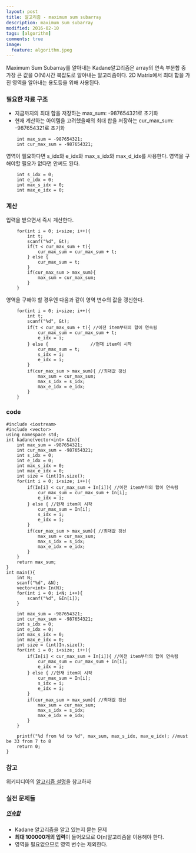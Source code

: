 ```yaml
---
layout: post
title: 알고리즘 - maximum sum subarray
description: maximum sum subarray
modified: 2016-02-10
tags: [algorithm]
comments: true
image:
  feature: algorithm.jpeg
---
```

Maximum Sum Subarray를 알아내는 Kadane알고리즘은 array의 연속 부분합 중 가장 큰 값을 O(N)시간 복잡도로 알아내는 알고리즘이다. 2D Matrix에서 최대 합을 가진 영역을 알아내는 용도등을 위해 사용된다. 

### 필요한 자료 구조

- 지금까지의 최대 합을 저장하는 max_sum: -987654321로 초기화 
- 현재 계산하는 아이템을 고려했을때의 최대 합을 저장하는 cur_max_sum: -987654321로 초기화

```
    int max_sum = -987654321;
    int cur_max_sum = -987654321;
```

영역이 필요하다면 s_idx와 e_idx와 max_s_idx와 max_d_idx를 사용한다. 영역을 구해야할 필요가 없다면 안써도 된다. 

```
    int s_idx = 0;
    int e_idx = 0;
    int max_s_idx = 0;
    int max_e_idx = 0;
```

### 계산 

입력을 받으면서 즉시 계산한다. 

```
    for(int i = 0; i<size; i++){
        int t;
        scanf("%d", &t);
        if(t < cur_max_sum + t){ 
            cur_max_sum = cur_max_sum + t;
        } else {                
            cur_max_sum = t;
        }
        if(cur_max_sum > max_sum){ 
            max_sum = cur_max_sum;
        }
    }
```

영역을 구해야 할 경우엔 다음과 같이 영역 변수의 값을 갱신한다.  

```
    for(int i = 0; i<size; i++){
        int t;
        scanf("%d", &t);
        if(t < cur_max_sum + t){ //이전 item부터의 합이 연속됨
            cur_max_sum = cur_max_sum + t;
            e_idx = i;
        } else {                //현재 item이 시작
            cur_max_sum = t;
            s_idx = i;
            e_idx = i;
        }
        if(cur_max_sum > max_sum){ //최대값 갱신
            max_sum = cur_max_sum;
            max_s_idx = s_idx;
            max_e_idx = e_idx;
        }
    }
```

### code

```
#include <iostream>
#include <vector>
using namespace std;
int kadane(vector<int> &In){
    int max_sum = -987654321;
    int cur_max_sum = -987654321;
    int s_idx = 0;
    int e_idx = 0;
    int max_s_idx = 0;
    int max_e_idx = 0;
    int size = (int)In.size();
    for(int i = 0; i<size; i++){
        if(In[i] < cur_max_sum + In[i]){ //이전 item부터의 합이 연속됨
            cur_max_sum = cur_max_sum + In[i];
            e_idx = i;
        } else { //현재 item이 시작
            cur_max_sum = In[i];
            s_idx = i;
            e_idx = i;
        }
        if(cur_max_sum > max_sum){ //최대값 갱신
            max_sum = cur_max_sum;
            max_s_idx = s_idx;
            max_e_idx = e_idx;
        }
    }
    return max_sum;
}
int main(){
    int N;
    scanf("%d", &N);
    vector<int> In(N);
    for(int i = 0; i<N; i++){
        scanf("%d", &In[i]);
    }
    
    int max_sum = -987654321;
    int cur_max_sum = -987654321;
    int s_idx = 0;
    int e_idx = 0;
    int max_s_idx = 0;
    int max_e_idx = 0;
    int size = (int)In.size();
    for(int i = 0; i<size; i++){
        if(In[i] < cur_max_sum + In[i]){ //이전 item부터의 합이 연속됨
            cur_max_sum = cur_max_sum + In[i];
            e_idx = i;
        } else { //현재 item이 시작
            cur_max_sum = In[i];
            s_idx = i;
            e_idx = i;
        }
        if(cur_max_sum > max_sum){ //최대값 갱신
            max_sum = cur_max_sum;
            max_s_idx = s_idx;
            max_e_idx = e_idx;
        }
    }
    
    printf("%d from %d to %d", max_sum, max_s_idx, max_e_idx); //must be 33 from 7 to 8
    return 0;
}
```

### 참고

위키피디아의 [알고리즘 설명](https://en.wikipedia.org/wiki/Maximum_subarray_problem)을 참고하자

### 실전 문제들 

##### [연속합](https://www.acmicpc.net/problem/1912)

- Kadane 알고리즘을 알고 있는지 묻는 문제
- **최대 100000개의 입력**이 들어오므로 O(n)알고리즘을 이용해야 한다.  
- 영역을 필요없으므로 영역 변수는 제외한다. 

